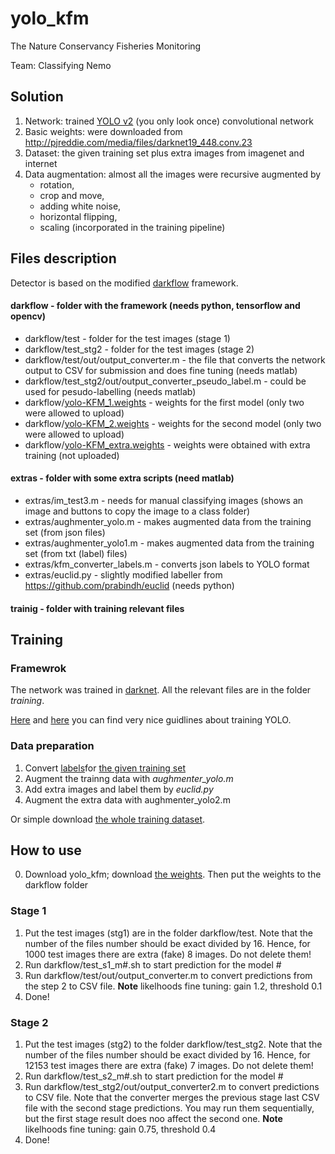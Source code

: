 # yolo_kfm
The Nature Conservancy Fisheries Monitoring

Team: Classifying Nemo

## Solution
1. Network: trained [YOLO v2](https://pjreddie.com/darknet/yolo/) (you only look once) convolutional network 
2. Basic weights: were downloaded from http://pjreddie.com/media/files/darknet19_448.conv.23
3. Dataset: the given training set plus extra images from imagenet and internet
4. Data augmentation: almost all the images were recursive augmented by 
	- rotation,
	- crop and move,
	- adding white noise,
	- horizontal flipping,
	- scaling (incorporated in the training pipeline)

## Files description
Detector is based on the modified [darkflow](https://github.com/thtrieu/darkflow) framework.
#### darkflow - folder with the framework (needs python, tensorflow and opencv)
- darkflow/test - folder for the test images (stage 1)
- darkflow/test_stg2 - folder for the test images (stage 2)
- darkflow/test/out/output_converter.m - the file that converts the network output to CSV for submission and does fine tuning (needs matlab)
- darkflow/test_stg2/out/output_converter_pseudo_label.m - could be used for pesudo-labelling (needs matlab)
- darkflow/[yolo-KFM_1.weights](https://drive.google.com/drive/folders/0BwYTO3UZXciuYWUtQ1FvUzc5MWM?usp=sharing) - weights for the first model (only two were allowed to upload)
- darkflow/[yolo-KFM_2.weights](https://drive.google.com/drive/folders/0BwYTO3UZXciuYWUtQ1FvUzc5MWM?usp=sharing) - weights for the second model (only two were allowed to upload)
- darkflow/[yolo-KFM_extra.weights](https://drive.google.com/drive/folders/0BwYTO3UZXciuYWUtQ1FvUzc5MWM?usp=sharing) - weights were obtained with extra training (not uploaded)
#### extras - folder with some extra scripts (need matlab)
- extras/im_test3.m - needs for manual classifying images (shows an image and buttons to copy the image to a class folder)
- extras/aughmenter_yolo.m - makes augmented data from the training set (from json files)
- extras/aughmenter_yolo1.m - makes augmented data from the training set (from txt (label) files)
- extras/kfm_converter_labels.m - converts json labels to YOLO format
- extras/euclid.py - slightly modified labeller from https://github.com/prabindh/euclid (needs python)
#### trainig - folder with training relevant files

## Training
### Framewrok
The network was trained in [darknet](https://github.com/prabindh/darknet). All the relevant files are in the folder _training_.

[Here](https://github.com/prabindh/darknet) and [here](https://github.com/AlexeyAB/darknet) you can find very nice guidlines about training YOLO.
### Data preparation
1) Convert [labels](https://github.com/autoliuweijie/Kaggle/tree/master/NCFM/datasets)for [the given training set](https://www.kaggle.com/c/the-nature-conservancy-fisheries-monitoring/download/train.zip)
2) Augment the trainng data with _aughmenter_yolo.m_
3) Add extra images and label them by _euclid.py_
4) Augment the extra data with aughmenter_yolo2.m 

Or simple download [the whole training dataset](https://drive.google.com/drive/folders/0BwYTO3UZXciuYWUtQ1FvUzc5MWM?usp=sharing).

## How to use
0) Download yolo_kfm; download [the weights](https://drive.google.com/drive/folders/0BwYTO3UZXciuYWUtQ1FvUzc5MWM?usp=sharing). Then put the weights to the darkflow folder

### Stage 1
1) Put the test images (stg1) are in the folder darkflow/test. 
Note that the number of the files number should be exact divided by 16. Hence, for 1000 test images there are extra (fake) 8 images. Do not delete them!
2) Run darkflow/test_s1_m#.sh to start prediction for the model #
3) Run darkflow/test/out/output_converter.m to convert predictions from the step 2 to CSV file. **Note** likelhoods fine tuning: gain 1.2, threshold 0.1
4) Done!

### Stage 2
1) Put the test images (stg2) to the folder darkflow/test_stg2. 
Note that the number of the files number should be exact divided by 16. Hence, for 12153 test images there are extra (fake) 7 images. Do not delete them!
2) Run darkflow/test_s2_m#.sh to start prediction for the model #
3) Run darkflow/test_stg2/out/output_converter2.m to convert predictions to CSV file. Note that the converter merges the previous stage last CSV file with the second stage predictions. You may run them sequentially, but the first stage result does noo affect the second one. **Note** likelhoods fine tuning: gain 0.75, threshold 0.4
4) Done!

